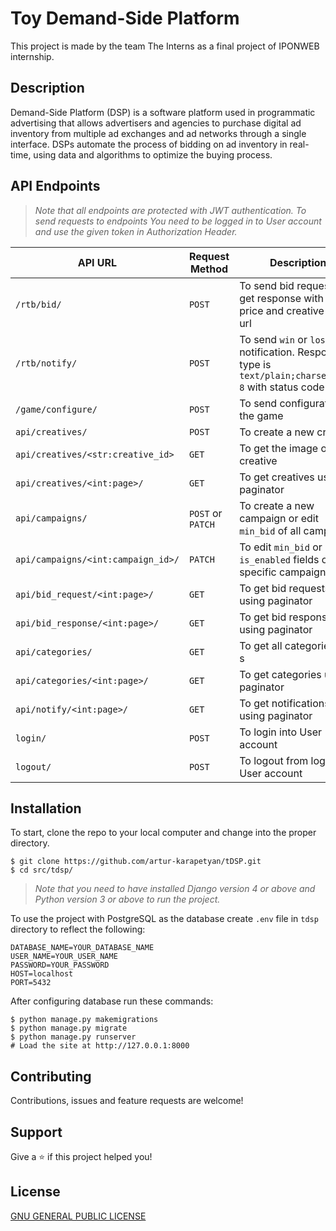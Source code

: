 # Toy Demand-Side Platform

This project is made by the team The Interns as a final project of IPONWEB internship.

## Description

Demand-Side Platform (DSP) is a software platform used in programmatic advertising that allows advertisers and agencies
to purchase digital ad inventory from multiple ad exchanges and ad networks through a single interface. DSPs automate
the process of bidding on ad inventory in real-time, using data and algorithms to optimize the buying process.

## API Endpoints

> _Note that all endpoints are protected with JWT authentication. To send requests to endpoints You need to be logged in to User account and use the given token in Authorization Header._

| API URL                            | Request Method    | Description                                                                                              |
|------------------------------------|-------------------|----------------------------------------------------------------------------------------------------------|
| `/rtb/bid/`                        | `POST`            | To send bid request and get response with bid price and creative image url                               |
| `/rtb/notify/`                     | `POST`            | To send `win` or `lose` notification. Response type is `text/plain;charset=UTF-8` with status code `200` |
| `/game/configure/`                 | `POST`            | To send configuration of the game                                                                        |
| `api/creatives/`                   | `POST`            | To create a new creative                                                                                 |
| `api/creatives/<str:creative_id>`  | `GET`             | To get the image of the creative                                                                         |
| `api/creatives/<int:page>/`        | `GET`             | To get creatives using paginator                                                                         |
| `api/campaigns/`                   | `POST` or `PATCH` | To create a new campaign or edit `min_bid` of all campaigns                                              |
| `api/campaigns/<int:campaign_id>/` | `PATCH`           | To edit `min_bid` or `is_enabled` fields of a specific campaign                                          |
| `api/bid_request/<int:page>/`      | `GET`             | To get bid requests using paginator                                                                      |
| `api/bid_response/<int:page>/`     | `GET`             | To get bid responses using paginator                                                                     |
| `api/categories/`                  | `GET`             | To get all categories' id-s                                                                              |
| `api/categories/<int:page>/`       | `GET`             | To get categories using paginator                                                                        |
| `api/notify/<int:page>/`           | `GET`             | To get notifications using paginator                                                                     |
| `login/`                           | `POST`            | To login into User account                                                                               |
| `logout/`                          | `POST`            | To logout from logged in User account                                                                    |

## Installation

To start, clone the repo to your local computer and change into the proper directory.

```
$ git clone https://github.com/artur-karapetyan/tDSP.git
$ cd src/tdsp/
```

> _Note that you need to have installed Django version 4 or above and Python version 3 or above to run the project._

To use the project with PostgreSQL as the database create `.env` file in `tdsp` directory to reflect the following:

```
DATABASE_NAME=YOUR_DATABASE_NAME
USER_NAME=YOUR_USER_NAME
PASSWORD=YOUR_PASSWORD
HOST=localhost
PORT=5432
```

After configuring database run these commands:

```
$ python manage.py makemigrations
$ python manage.py migrate
$ python manage.py runserver
# Load the site at http://127.0.0.1:8000
```

## Contributing

Contributions, issues and feature requests are welcome!

## Support

Give a ⭐️ if this project helped you!

## License

[GNU GENERAL PUBLIC LICENSE](LICENSE)
